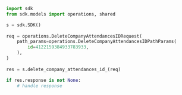 <!-- Start SDK Example Usage -->
```python
import sdk
from sdk.models import operations, shared

s = sdk.SDK()
    
req = operations.DeleteCompanyAttendancesIDRequest(
    path_params=operations.DeleteCompanyAttendancesIDPathParams(
        id=4122159384933783933,
    ),
)
    
res = s.delete_company_attendances_id_(req)

if res.response is not None:
    # handle response
```
<!-- End SDK Example Usage -->